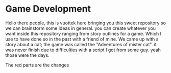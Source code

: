 # Game Development

Hello there people, this is vuottek here bringing you this sweet repository so we can brainstorm some ideas in general.
you can create whatever you want inside this repository ranging from story outlines for a game. Which I use to have done so in the past with a friend of mine. We came up with a story about a cat; the game was called the "Adventures of mister cat".
it was never finish due to difficulties with a script I got from some guy. yeah those were the days.



The red parts are the changes
